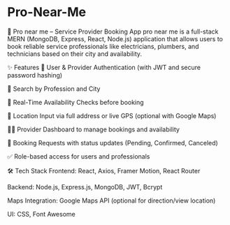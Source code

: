 ﻿# Pro-Near-Me
🔧 Pro near me  – Service Provider Booking App
pro near me is a full-stack MERN (MongoDB, Express, React, Node.js) application that allows users to book reliable service professionals like electricians, plumbers, and technicians based on their city and availability.

✨ Features
🔐 User & Provider Authentication (with JWT and secure password hashing)

📍 Search by Profession and City

📆 Real-Time Availability Checks before booking

📲 Location Input via full address or live GPS (optional with Google Maps)

🧑‍🔧 Provider Dashboard to manage bookings and availability

📨 Booking Requests with status updates (Pending, Confirmed, Canceled)

✅ Role-based access for users and professionals

🛠 Tech Stack
Frontend: React, Axios, Framer Motion, React Router

Backend: Node.js, Express.js, MongoDB, JWT, Bcrypt

Maps Integration: Google Maps API (optional for direction/view location)

UI: CSS, Font Awesome

